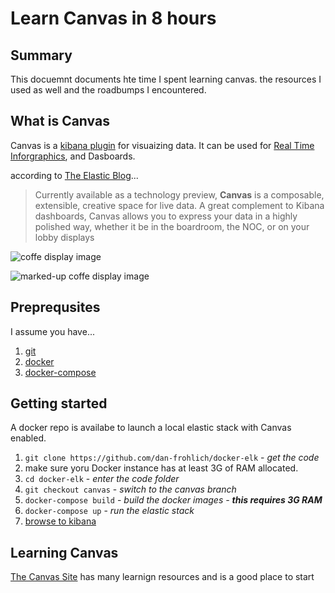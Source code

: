 # Learn Canvas in 8 hours

## Summary

This docuemnt documents hte time I spent learning canvas. the resources I used as well and the roadbumps I encountered.

## What is Canvas

Canvas is a [kibana plugin](https://www.elastic.co/guide/en/kibana/current/kibana-plugins.html) for visuaizing data. It can be used for [Real Time Inforgraphics](https://www.elastic.co/elasticon/conf/2018/sf/creating-canvas-for-real-time-infographics-in-kibana), and Dasboards.

according to [The Elastic Blog](https://www.elastic.co/blog/elasticon-kibana-canvas-story-elasticoffee)...

> Currently available as a technology preview, __Canvas__ is a composable, extensible, creative space for live data. A great complement to Kibana dashboards, Canvas allows you to express your data in a highly polished way, whether it be in the boardroom, the NOC, or on your lobby displays

![coffe display image](https://www.elastic.co/assets/blt8f3ab8bb150aad60/elasticon-canvas-story-elasticoffee-image.jpg)

![marked-up coffe display image](https://www.elastic.co/assets/blt149bec70960719d4/Screenshot_3_12_18__9_40_AM.png)

## Preprequsites

I assume you have...

1. [git](https://git-scm.com/)
2. [docker](https://www.docker.com/)
3. [docker-compose](https://docs.docker.com/compose/)

## Getting started

A docker repo is availabe to launch a local elastic stack with Canvas enabled.

1. `git clone https://github.com/dan-frohlich/docker-elk` - _get the code_
2. make sure yoru Docker instance has at least 3G of RAM allocated.
3. `cd docker-elk` - _enter the code folder_
4. `git checkout canvas` - _switch to the canvas branch_
5. `docker-compose build` - _build the docker images - __this requires 3G RAM___
6. `docker-compose up` - _run the elastic stack_
7. [browse to kibana](http://localhost:5601/app/canvas)

## Learning Canvas

[The Canvas Site](https://canvas.elastic.co/) has many learnign resources and is a good place to start